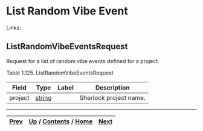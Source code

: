 
# List Random Vibe Event

Links:

## ListRandomVibeEventsRequest

Request for a list of random vibe events defined for a project.

Table 1.125. ListRandomVibeEventsRequest

Field| Type| Label| Description  
---|---|---|---  
project| [string](ch01s11.md "gRPC Scalar Value Types")|  | Sherlock project name.  
  
  

* * *

[Prev](ch01s06s21s03.md) | [Up](ch01s06.md) / [Contents](index.md) / [Home](../../index.htm)|  [Next](ch01s06s22s02.md)  
---|---|---

